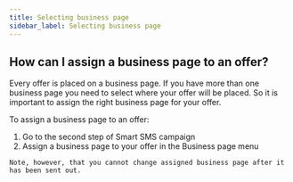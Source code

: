 ```yaml
---
title: Selecting business page
sidebar_label: Selecting business page
---
```


## How can I assign a business page to an offer?
Every offer is placed on a business page. If you have more than one business page you need to select where your offer will be placed. So it is important to assign the right business page for your offer.

To assign a business page to an offer:
1.	Go to the second step of Smart SMS campaign
2.	Assign a business page to your offer in the Business page menu

`Note, however, that you cannot change assigned business page after it has been sent out.`
